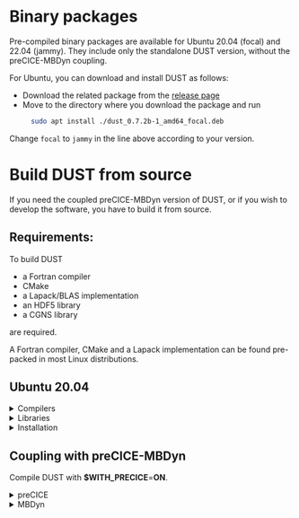 # Binary packages
Pre-compiled binary packages are available for Ubuntu 20.04 (focal) and 22.04 (jammy). They include only the standalone DUST version, without the preCICE-MBDyn coupling.

For Ubuntu, you can download and install DUST as follows:
- Download the related package from the [release page](https://gitlab.com/dust_project/dust_dev/-/releases/)
- Move to the directory where you download the package and run
  ```bash
    sudo apt install ./dust_0.7.2b-1_amd64_focal.deb
  ```
Change `focal` to `jammy` in the line above according to your version.
# Build DUST from source
If you need the coupled preCICE-MBDyn version of DUST, or if you wish to develop the software, you have to build it from source.
## Requirements:

To build DUST
- a Fortran compiler
- CMake 
- a Lapack/BLAS implementation
- an HDF5 library
- a CGNS library

are required.

A Fortran compiler, CMake and a Lapack implementation can be found pre-packed 
in most Linux distributions.

## Ubuntu 20.04

<details>
  <summary markdown="span">Compilers</summary>

#### Compilers
  ```bash
  $ sudo apt install gcc g++ gfortran
  ```
</details>

<details>
  <summary markdown="span">Libraries</summary>

#### Libraries
  ```bash
  $ sudo apt install liblapack-dev libblas-dev libopenblas-dev libopenblas0 libcgns-dev libhdf5-dev
  ```
</details>

<details>
  <summary markdown="span">Installation</summary>
  
## DUST building and installation (tested under Ubuntu20.04):

- Create a build folder inside this folder (can be "build" or anything else) and move into it:

  ```bash
  $ mkdir build && cd build
  ```

- Configure cmake with standard options:

  ```bash
  $ cmake -DCMAKE_BUILD_TYPE=$CMAKE_BUILD_TYPE -DWITH_PRECICE=$WITH_PRECICE ../
  ```
  where:
  - **$CMAKE_BUILD_TYPE** can be **Release** or **Debug**
  - **$WITH_PRECICE** can be **YES** or **NO**

- If you want to compile with intel MKL libraries first:
  ```bash
    source /opt/intel/oneapi/setvars.sh
  ```
  then: 
  ```bash
  $ cmake -DDUST_MKL=YES ../ 
  ``` 
  
- Build DUST:

  ```bash
  $ make
  ```

- Install DUST (with root privileges if needed):

  ```bash
  $ sudo make install
  ```
  The default install folder should be /usr/local/bin

  Other install folders can be set by setting

  cmake -D CMAKE_INSTALL_PREFIX=/path/to/install/folder ../
</details>

## Coupling with preCICE-MBDyn

Compile DUST with **$WITH_PRECICE**=**ON**.

<details>
  <summary markdown="span">preCICE</summary>

#### preCICE
Visit <https://precice.org/quickstart.html>

</details>

<details>
  <summary markdown="span">MBDyn</summary>

#### MBDyn
Visit <https://www.mbdyn.org/?Software_Installation>. 

MBDyn must be compiled on branch **develop** with 
the following configure command:
 ```bash
  $ ./configure --enable-netcdf --with-lapack --enable-python
  ```
</details>

